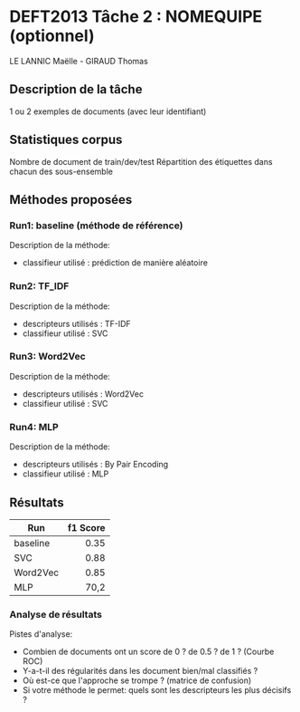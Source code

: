 # DEFT2013 Tâche 2 : NOMEQUIPE (optionnel)
LE LANNIC Maëlle - GIRAUD Thomas

## Description de la tâche
1 ou 2 exemples de documents (avec leur identifiant)

## Statistiques corpus
Nombre de document de train/dev/test
Répartition des étiquettes dans chacun des sous-ensemble

## Méthodes proposées
### Run1: baseline (méthode de référence)
Description de la méthode:
- classifieur utilisé : prédiction de manière aléatoire

### Run2: TF_IDF 
Description de la méthode:
- descripteurs utilisés : TF-IDF
- classifieur utilisé : SVC 

### Run3: Word2Vec
Description de la méthode:
- descripteurs utilisés : Word2Vec
- classifieur utilisé : SVC

### Run4: MLP
Description de la méthode:
- descripteurs utilisés : By Pair Encoding
- classifieur utilisé : MLP

## Résultats
| Run                | f1 Score |
| ------------------ | --------:|
| baseline           |  0.35    |
| SVC                |  0.88    |
| Word2Vec           |  0.85    |
| MLP                |  70,2    |

### Analyse de résultats
Pistes d'analyse:
* Combien de documents ont un score de 0 ? de 0.5 ? de 1 ? (Courbe ROC)
* Y-a-t-il des régularités dans les document bien/mal classifiés ?
* Où est-ce que l'approche se trompe ? (matrice de confusion)
* Si votre méthode le permet: quels sont les descripteurs les plus décisifs ?

